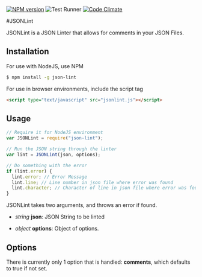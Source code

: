 [![NPM version](https://badge.fury.io/js/jsonlint.png)](http://badge.fury.io/js/jsonlint) ![Test Runner](https://github.com/codenothing/jsonlint/actions/workflows/main.yml/badge.svg) [![Code Climate](https://codeclimate.com/github/codenothing/jsonlint.png)](https://codeclimate.com/github/codenothing/jsonlint)

#JSONLint

JSONLint is a JSON Linter that allows for comments in your JSON Files.

## Installation

For use with NodeJS, use NPM

```bash
$ npm install -g json-lint
```

For use in browser environments, include the script tag

```html
<script type="text/javascript" src="jsonlint.js"></script>
```

## Usage

```js
// Require it for NodeJS environment
var JSONLint = require("json-lint");

// Run the JSON string through the linter
var lint = JSONLint(json, options);

// Do something with the error
if (lint.error) {
  lint.error; // Error Message
  lint.line; // Line number in json file where error was found
  lint.character; // Character of line in json file where error was found
}
```

JSONLint takes two arguments, and throws an error if found.

- _string_ **json**: JSON String to be linted

- _object_ **options**: Object of options.

## Options

There is currently only 1 option that is handled: **comments**, which defaults to true if not set.

